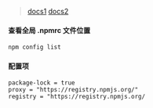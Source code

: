 > [docs1](https://docs.npmjs.com/cli/v7/using-npm/config)
> [docs2](https://www.npmjs.cn/misc/config/)

#### 查看全局 .npmrc 文件位置

```sh
npm config list
```

#### 配置项

```
package-lock = true
proxy = "https://registry.npmjs.org/"
registry = "https://registry.npmjs.org/
```